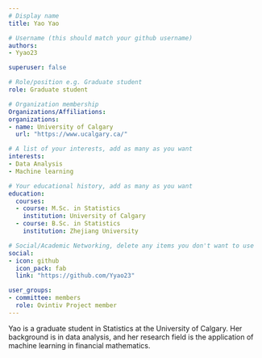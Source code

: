 ```yaml
---
# Display name
title: Yao Yao

# Username (this should match your github username)
authors:
- Yyao23

superuser: false

# Role/position e.g. Graduate student
role: Graduate student

# Organization membership
Organizations/Affiliations:
organizations:
- name: University of Calgary
  url: "https://www.ucalgary.ca/"

# A list of your interests, add as many as you want
interests:
- Data Analysis
- Machine learning

# Your educational history, add as many as you want
education: 
  courses:
  - course: M.Sc. in Statistics
    institution: University of Calgary
  - course: B.Sc. in Statistics
    institution: Zhejiang University

# Social/Academic Networking, delete any items you don't want to use
social:
- icon: github
  icon_pack: fab
  link: "https://github.com/Yyao23"

user_groups:
- committee: members
  role: Ovintiv Project member
---
```

Yao is a graduate student in Statistics at the University of Calgary. Her background is in data analysis, and her research field is the application of machine learning in financial mathematics.


